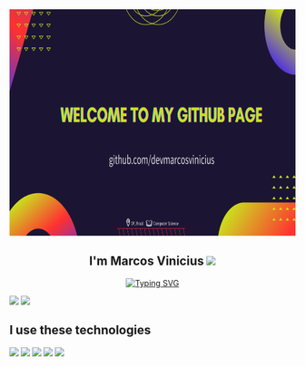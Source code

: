<img src="https://github.com/devmarcosvinicius/devmarcosvinicius/blob/main/Welcome%20Banner.png" height=400 width=1000>
<h2 align="center">I'm Marcos Vinicius <img src="https://media.giphy.com/media/hvRJCLFzcasrR4ia7z/giphy.gif" width="35"></h2>
<p align="center">
  <a href="https://git.io/typing-svg"><img src="https://readme-typing-svg.herokuapp.com?font=Fira+Code&duration=3800&pause=700&width=435&center=true&lines=Welcome;I'm+a+Computer+Science+Student" alt="Typing SVG" /></a>
</p>

<div align="left">
  <img height="180em" src="https://github-readme-stats.vercel.app/api?username=devmarcosvinicius&show_icons=true&theme=gruvbox"> <img height="180em" src="https://github-readme-stats.vercel.app/api/top-langs/?username=devmarcosvinicius&layout=compact&theme=gruvbox">
</div>

<h2 align="left">I use these technologies</h2>
<p align="left">
  <div align="left">
    <img src="https://img.shields.io/badge/-HTML-c58545?style=for-the-badge&logo=html5&logoColor=c58545&labelColor=282828">
    <img src="https://img.shields.io/badge/-CSS-d1a01f?style=for-the-badge&logo=css3&logoColor=d1a01f&labelColor=282828">
    <img src="https://img.shields.io/badge/-Python-98b982?style=for-the-badge&logo=python&logoColor=98b982&labelColor=282828">
    <img src="https://img.shields.io/badge/Java-ED8B00?style=for-the-badge&logo=java&logoColor=white">
    <img src="https://img.shields.io/badge/MySQL-00000F?style=for-the-badge&logo=mysql&logoColor=white">
  </div>
</p>
